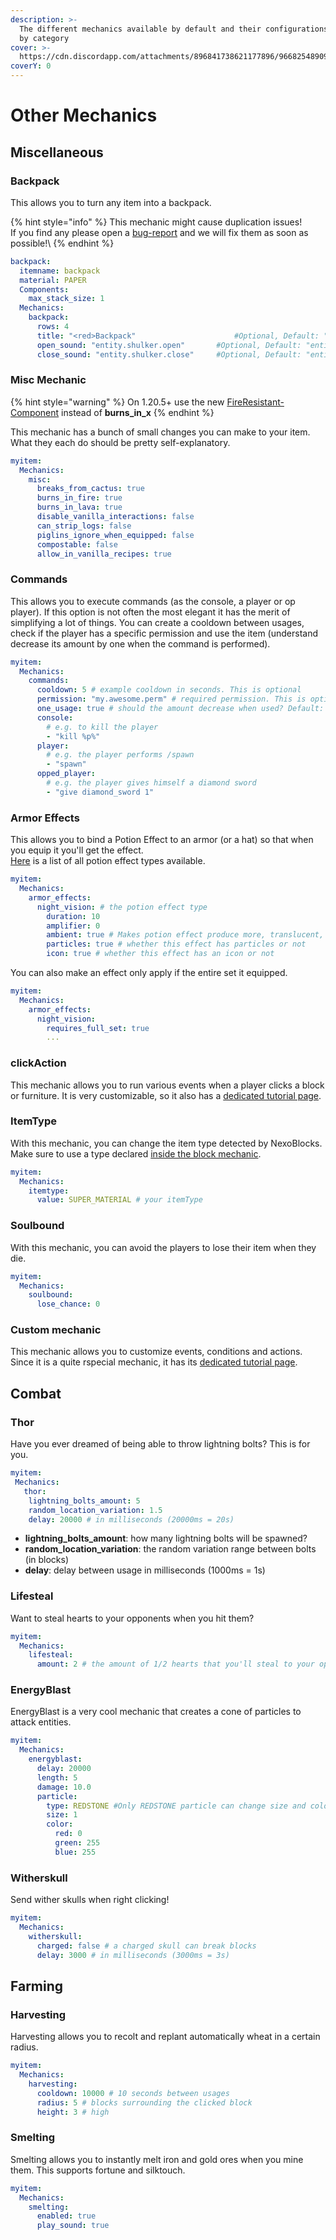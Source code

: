 ```yaml
---
description: >-
  The different mechanics available by default and their configurations sorted
  by category
cover: >-
  https://cdn.discordapp.com/attachments/896841738621177896/966825489098489856/unknown.png
coverY: 0
---
```


# Other Mechanics

## Miscellaneous

### Backpack

This allows you to turn any item into a backpack.

{% hint style="info" %}
This mechanic might cause duplication issues!\
If you find any please open a [bug-report](all-mechanics.md) and we will fix them as soon as possible!\\
{% endhint %}

```yml
backpack:
  itemname: backpack
  material: PAPER
  Components:
    max_stack_size: 1
  Mechanics:
    backpack:
      rows: 4
      title: "<red>Backpack"                      #Optional, Default: "Backpack"
      open_sound: "entity.shulker.open"       #Optional, Default: "entity.shulker.open"
      close_sound: "entity.shulker.close"     #Optional, Default: "entity.shulker.close"
```

### Misc Mechanic

{% hint style="warning" %}
On 1.20.5+ use the new [FireResistant-Component](../configuration/items-advanced.md) instead of **burns\_in\_x**
{% endhint %}

This mechanic has a bunch of small changes you can make to your item.\
What they each do should be pretty self-explanatory.

```yaml
myitem:
  Mechanics:
    misc:
      breaks_from_cactus: true
      burns_in_fire: true
      burns_in_lava: true
      disable_vanilla_interactions: false
      can_strip_logs: false
      piglins_ignore_when_equipped: false
      compostable: false
      allow_in_vanilla_recipes: true
```

### Commands

This allows you to execute commands (as the console, a player or op player). If this option is not often the most elegant it has the merit of simplifying a lot of things. You can create a cooldown between usages, check if the player has a specific permission and use the item (understand decrease its amount by one when the command is performed).

```yaml
myitem:
  Mechanics:
    commands:
      cooldown: 5 # example cooldown in seconds. This is optional
      permission: "my.awesome.perm" # required permission. This is optional
      one_usage: true # should the amount decrease when used? Default: false
      console:
        # e.g. to kill the player
        - "kill %p%"
      player:
        # e.g. the player performs /spawn
        - "spawn"
      opped_player:
        # e.g. the player gives himself a diamond sword
        - "give diamond_sword 1"
```

### Armor Effects

This allows you to bind a Potion Effect to an armor (or a hat) so that when you equip it you'll get the effect.\
[Here](https://hub.spigotmc.org/javadocs/bukkit/org/bukkit/potion/PotionEffectType.html) is a list of all potion effect types available.

```yaml
myitem:
  Mechanics:
    armor_effects:
      night_vision: # the potion effect type
        duration: 10
        amplifier: 0
        ambient: true # Makes potion effect produce more, translucent, particles.
        particles: true # whether this effect has particles or not
        icon: true # whether this effect has an icon or not
```

You can also make an effect only apply if the entire set it equipped.

```yaml
myitem:
  Mechanics:
    armor_effects:
      night_vision:
        requires_full_set: true
        ...
```

### clickAction

This mechanic allows you to run various events when a player clicks a block or furniture. It is very customizable, so it also has a [dedicated tutorial page](clickaction-mechanic.md).

### ItemType

With this mechanic, you can change the item type detected by NexoBlocks. Make sure to use a type declared [inside the block mechanic](custom-block-mechanics/noteblock-mechanic/#global-configuration).

```yaml
myitem:
  Mechanics:
    itemtype:
      value: SUPER_MATERIAL # your itemType
```

### Soulbound

With this mechanic, you can avoid the players to lose their item when they die.

```yaml
myitem:
  Mechanics:
    soulbound:
      lose_chance: 0
```

### Custom mechanic

This mechanic allows you to customize events, conditions and actions.\
Since it is a quite rspecial mechanic, it has its [dedicated tutorial page](custom-mechanic.md).

## Combat

### Thor

Have you ever dreamed of being able to throw lightning bolts? This is for you.

```yaml
myitem:
 Mechanics:
   thor:
    lightning_bolts_amount: 5
    random_location_variation: 1.5
    delay: 20000 # in milliseconds (20000ms = 20s)
```

* **lightning\_bolts\_amount**: how many lightning bolts will be spawned?
* **random\_location\_variation**: the random variation range between bolts (in blocks)
* **delay**: delay between usage in milliseconds (1000ms = 1s)

### Lifesteal

Want to steal hearts to your opponents when you hit them?

```yaml
myitem:
  Mechanics:
    lifesteal:
      amount: 2 # the amount of 1/2 hearts that you'll steal to your opponents
```

### EnergyBlast

EnergyBlast is a very cool mechanic that creates a cone of particles to attack entities.

```yaml
myitem:
  Mechanics:
    energyblast:
      delay: 20000
      length: 5
      damage: 10.0
      particle:
        type: REDSTONE #Only REDSTONE particle can change size and color.
        size: 1
        color:
          red: 0
          green: 255
          blue: 255
```

### Witherskull

Send wither skulls when right clicking!

```yaml
myitem:
  Mechanics:
    witherskull:
      charged: false # a charged skull can break blocks
      delay: 3000 # in milliseconds (3000ms = 3s)
```

## Farming

### Harvesting

Harvesting allows you to recolt and replant automatically wheat in a certain radius.

```yaml
myitem:
  Mechanics:
    harvesting:
      cooldown: 10000 # 10 seconds between usages
      radius: 5 # blocks surrounding the clicked block
      height: 3 # high
```

### Smelting

Smelting allows you to instantly melt iron and gold ores when you mine them. This supports fortune and silktouch.

```yaml
myitem:
  Mechanics:
    smelting:
      enabled: true
      play_sound: true
```
